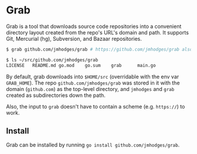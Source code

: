 Grab
====

Grab is a tool that downloads source code repositories into a convenient
directory layout created from the repo's URL's domain and path. It supports Git,
Mercurial (hg), Subversion, and Bazaar repositories.


```bash
$ grab github.com/jmhodges/grab # https://github.com/jmhodges/grab also works.

$ ls ~/src/github.com/jmhodges/grab
LICENSE   README.md go.mod    go.sum    grab      main.go
```

By default, grab downloads into `$HOME/src` (overridable with the env var
`GRAB_HOME`). The repo `github.com/jmhodges/grab` was stored in it with the
domain (`github.com`) as the top-level directory, and `jmhodges` and `grab`
created as subdirectories down the path.

Also, the input to `grab` doesn't have to contain a scheme (e.g. `https://`) to
work.

Install
-------

Grab can be installed by running `go install github.com/jmhodges/grab`.
